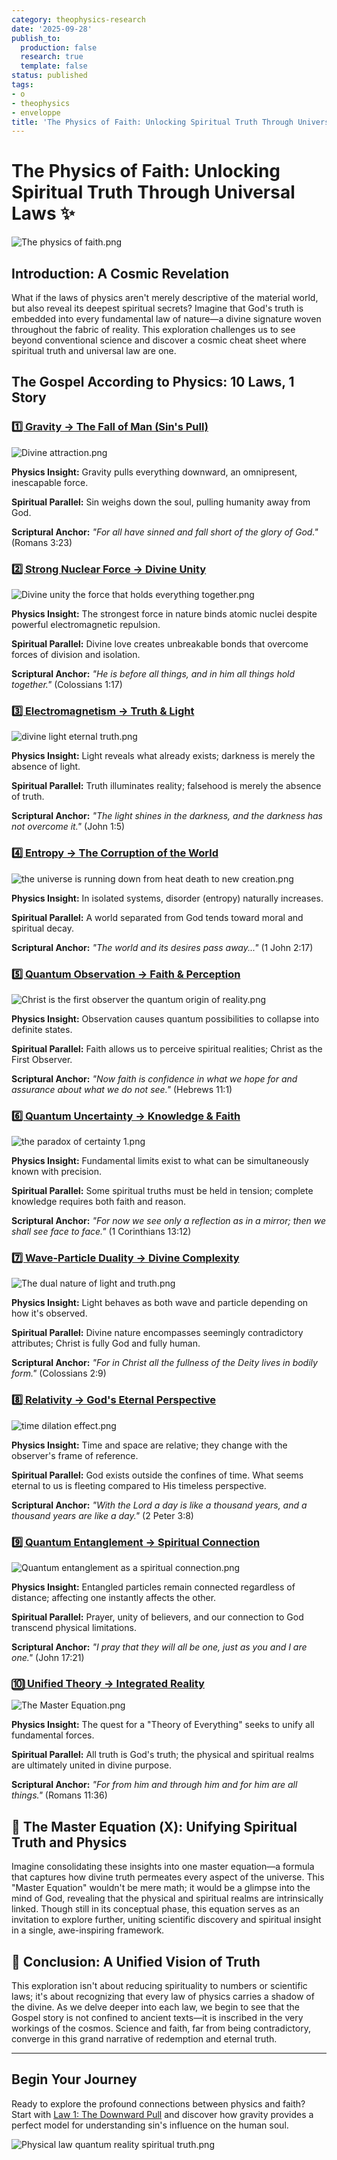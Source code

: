 ```yaml
---
category: theophysics-research
date: '2025-09-28'
publish_to:
  production: false
  research: true
  template: false
status: published
tags:
- o
- theophysics
- enveloppe
title: 'The Physics of Faith: Unlocking Spiritual Truth Through Universal Laws ✨'
---
```

   
# The Physics of Faith: Unlocking Spiritual Truth Through Universal Laws ✨   
   
![The physics of faith.png](The%20physics%20of%20faith.png)   
   
## Introduction: A Cosmic Revelation   
   
What if the laws of physics aren't merely descriptive of the material world, but also reveal its deepest spiritual secrets? Imagine that God's truth is embedded into every fundamental law of nature—a divine signature woven throughout the fabric of reality. This exploration challenges us to see beyond conventional science and discover a cosmic cheat sheet where spiritual truth and universal law are one.   
   
## The Gospel According to Physics: 10 Laws, 1 Story   
   
### [1️⃣ Gravity → The Fall of Man (Sin's Pull)](Law%201%20-%20The%20Downward%20Pull.md)   
   
![Divine attraction.png](Divine%20attraction.png)   
   
**Physics Insight:** Gravity pulls everything downward, an omnipresent, inescapable force.   
   
**Spiritual Parallel:** Sin weighs down the soul, pulling humanity away from God.   
   
**Scriptural Anchor:** _"For all have sinned and fall short of the glory of God."_ (Romans 3:23)   
   
### [2️⃣ Strong Nuclear Force → Divine Unity](Law%202%20-%20The%20Unbreakable%20Bond.md)   
   
![Divine unity the force that holds everything together.png](Divine%20unity%20the%20force%20that%20holds%20everything%20together.png)   
   
**Physics Insight:** The strongest force in nature binds atomic nuclei despite powerful electromagnetic repulsion.   
   
**Spiritual Parallel:** Divine love creates unbreakable bonds that overcome forces of division and isolation.   
   
**Scriptural Anchor:** _"He is before all things, and in him all things hold together."_ (Colossians 1:17)   
   
### [3️⃣ Electromagnetism → Truth & Light](Law%203%20-%20The%20Illuminating%20Force.md)   
   
![divine light eternal truth.png](divine%20light%20eternal%20truth.png)   
   
**Physics Insight:** Light reveals what already exists; darkness is merely the absence of light.   
   
**Spiritual Parallel:** Truth illuminates reality; falsehood is merely the absence of truth.   
   
**Scriptural Anchor:** _"The light shines in the darkness, and the darkness has not overcome it."_ (John 1:5)   
   
### [4️⃣ Entropy → The Corruption of the World](Law%204%20-%20The%20Universal%20Decay.md)   
   
![the universe is running down from heat death to new creation.png](A%20Laws%20of%20the%20Universe%20PICS/the%20universe%20is%20running%20down%20from%20heat%20death%20to%20new%20creation.png)   
   
**Physics Insight:** In isolated systems, disorder (entropy) naturally increases.   
   
**Spiritual Parallel:** A world separated from God tends toward moral and spiritual decay.   
   
**Scriptural Anchor:** _"The world and its desires pass away..."_ (1 John 2:17)   
   
### [5️⃣ Quantum Observation → Faith & Perception](Law%205%20-%20The%20Observer%20Effect.md)   
   
![Christ is the first observer the quantum origin of reality.png](Christ%20is%20the%20first%20observer%20the%20quantum%20origin%20of%20reality.png)   
   
**Physics Insight:** Observation causes quantum possibilities to collapse into definite states.   
   
**Spiritual Parallel:** Faith allows us to perceive spiritual realities; Christ as the First Observer.   
   
**Scriptural Anchor:** _"Now faith is confidence in what we hope for and assurance about what we do not see."_ (Hebrews 11:1)   
   
### [6️⃣ Quantum Uncertainty → Knowledge & Faith](Law%206%20-%20The%20Uncertainty%20Principle.md)   
   
![the paradox of certainty 1.png](the%20paradox%20of%20certainty%201.png)   
   
**Physics Insight:** Fundamental limits exist to what can be simultaneously known with precision.   
   
**Spiritual Parallel:** Some spiritual truths must be held in tension; complete knowledge requires both faith and reason.   
   
**Scriptural Anchor:** _"For now we see only a reflection as in a mirror; then we shall see face to face."_ (1 Corinthians 13:12)   
   
### [7️⃣ Wave-Particle Duality → Divine Complexity](Law%207%20-%20The%20Dual%20Nature.md)   
   
![The dual nature of light and truth.png](ZZ%202%20Faith%20with%20Physics/1%20Faith%20with%20Physics/Law%203%20Folder/Photos/The%20dual%20nature%20of%20light%20and%20truth.png)   
   
**Physics Insight:** Light behaves as both wave and particle depending on how it's observed.   
   
**Spiritual Parallel:** Divine nature encompasses seemingly contradictory attributes; Christ is fully God and fully human.   
   
**Scriptural Anchor:** _"For in Christ all the fullness of the Deity lives in bodily form."_ (Colossians 2:9)   
   
### [8️⃣ Relativity → God's Eternal Perspective](Law%208%20-%20The%20Relativistic%20Framework.md)   
   
![time dilation effect.png](time%20dilation%20effect.png)   
   
**Physics Insight:** Time and space are relative; they change with the observer's frame of reference.   
   
**Spiritual Parallel:** God exists outside the confines of time. What seems eternal to us is fleeting compared to His timeless perspective.   
   
**Scriptural Anchor:** _"With the Lord a day is like a thousand years, and a thousand years are like a day."_ (2 Peter 3:8)   
   
### [9️⃣ Quantum Entanglement → Spiritual Connection](Law%209%20-%20The%20Quantum%20Connection.md)   
   
![Quantum entanglement as a spiritual connection.png](Quantum%20entanglement%20as%20a%20spiritual%20connection.png)   
   
**Physics Insight:** Entangled particles remain connected regardless of distance; affecting one instantly affects the other.   
   
**Spiritual Parallel:** Prayer, unity of believers, and our connection to God transcend physical limitations.   
   
**Scriptural Anchor:** _"I pray that they will all be one, just as you and I are one."_ (John 17:21)   
   
### [🔟 Unified Theory → Integrated Reality](Law%2010%20-%20The%20Unified%20Theory.md)   
   
![The Master Equation.png](The%20Master%20Equation.png)   
   
**Physics Insight:** The quest for a "Theory of Everything" seeks to unify all fundamental forces.   
   
**Spiritual Parallel:** All truth is God's truth; the physical and spiritual realms are ultimately united in divine purpose.   
   
**Scriptural Anchor:** _"For from him and through him and for him are all things."_ (Romans 11:36)   
   
## 🔢 The Master Equation (Χ): Unifying Spiritual Truth and Physics   
   
Imagine consolidating these insights into one master equation—a formula that captures how divine truth permeates every aspect of the universe. This "Master Equation" wouldn't be mere math; it would be a glimpse into the mind of God, revealing that the physical and spiritual realms are intrinsically linked. Though still in its conceptual phase, this equation serves as an invitation to explore further, uniting scientific discovery and spiritual insight in a single, awe-inspiring framework.   
   
## 📜 Conclusion: A Unified Vision of Truth   
   
This exploration isn't about reducing spirituality to numbers or scientific laws; it's about recognizing that every law of physics carries a shadow of the divine. As we delve deeper into each law, we begin to see that the Gospel story is not confined to ancient texts—it is inscribed in the very workings of the cosmos. Science and faith, far from being contradictory, converge in this grand narrative of redemption and eternal truth.   
   
   
---   
   
## Begin Your Journey   
   
Ready to explore the profound connections between physics and faith? Start with [Law 1: The Downward Pull](Law%201%20-%20The%20Downward%20Pull.md) and discover how gravity provides a perfect model for understanding sin's influence on the human soul.   
   
![Physical law quantum reality spiritual truth.png](Physical%20law%20quantum%20reality%20spiritual%20truth.png)